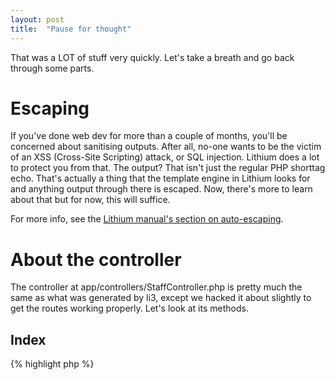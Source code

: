 ```yaml
---
layout: post
title:  "Pause for thought"
---
```


That was a LOT of stuff very quickly. Let's take a breath and go back through some parts.

# Escaping

If you've done web dev for more than a couple of months, you'll be concerned about sanitising outputs. After all, no-one wants to be the victim of an XSS (Cross-Site Scripting) attack, or SQL injection. Lithium does a lot to protect you from that. The <?= ?> output? That isn't just the regular PHP shorttag echo. That's actually a thing that the template engine in Lithium looks for and anything output through there is escaped. Now, there's more to learn about that but for now, this will suffice.

For more info, see the [Lithium manual's section on auto-escaping](http://lithify.me/docs/manual/handling-http-requests/views.wiki).

# About the controller

The controller at app/controllers/StaffController.php is pretty much the same as what was generated by li3, except we hacked it about slightly to get the routes working properly. Let's look at its methods.

## Index

{% highlight php %}
<?php
	// ...
	public function index() {
		$staffs = Staff::all();
		return compact('staffs');
	}
	// ...
{% endhighlight %}

This pulls out ALL the staff. Notice that it uses the Staff model and makes a **static method call** to all(). If you've tried Doctrine, Hibernate or another ORM (Object-Relational Mapper), you'll be a bit familiar with these concepts. Lithium's model is quite straightforward - it's got static methods for all the data retrieval operations.

This particular one pulls out ALL the staff. It's good enough for a simple system that doesn't require pagination.

The [compact function](http://www.php.net/compact) is documented on PHP.Net. A lot of Lithium pros use it to send information to the view. Whatever array a controller returns is sent to the view.

## View

{% highlight php %}
<?php
	// ...
	public function view($id) {
		$staff = Staff::first($id);
		return compact('staff');
	}
	// ...
{% endhighlight %}

This is similar, except a single member of staff is pulled out by ID. Lithium is smart enough to know the auto incremented primary key field "id" is the one to use. This member of staff is returned and sent off to the view. We're not going to go into huge detail on the request lifecycle (this is more a "how to" than a "how it does things"), but you can read more about this in the [Lithium manual section on handling HTTP requests](http://lithify.me/docs/manual/handling-http-requests/).

## Edit

We haven't covered this one, but as an exercise to the reader, I challenge you to implement it! You should have enough information to go on based on what you've already accomplished. You can do it! I believe in you!

## Delete

This one would require a delete form. We'll leave it alone for now.

# All good?

OK, how are we doing? All caught up and making at least some loose semblance of sense? I hope so! If not, feel free to tinker around. Most of learning Lithium will come from reading docs, trying things out, and experience. It won't happen overnight but don't worry, it'll come!

Let's crack on and become more pro!